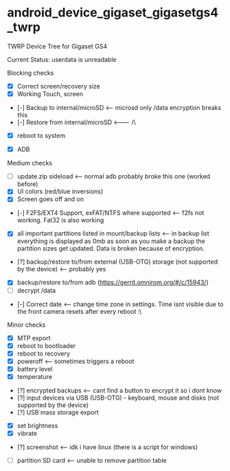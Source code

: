 # android_device_gigaset_gigasetgs4_twrp
TWRP Device Tree for Gigaset GS4

Current Status:
userdata is unreadable

Blocking checks
- [x] Correct screen/recovery size
- [x] Working Touch, screen
- [-] Backup to internal/microSD <-- microsd only /data encryption breaks this
- [-] Restore from internal/microSD <--- /\
- [x] reboot to system
- [x] ADB




Medium checks
- [ ] update.zip sideload <-- normal adb probably broke this one (worked before)
- [x] UI colors (red/blue inversions)
- [x] Screen goes off and on
- [-] F2FS/EXT4 Support, exFAT/NTFS where supported <-- f2fs not working. Fat32 is also working
- [x] all important partitions listed in mount/backup lists <-- in backup list everything is displayed as 0mb as soon as you make a backup the partition sizes get updated. Data is broken because of encryption.
- [?] backup/restore to/from external (USB-OTG) storage (not supported by the device) <-- probably yes
- [x] backup/restore to/from adb (https://gerrit.omnirom.org/#/c/15943/)
- [ ] decrypt /data
- [-] Correct date <-- change time zone in settings. Time isnt visible due to the front camera resets after every reboot :\



Minor checks
- [x] MTP export
- [x] reboot to bootloader
- [x] reboot to recovery
- [x] poweroff <-- sometimes triggers a reboot
- [x] battery level
- [x] temperature
- [?] encrypted backups <-- cant find a button to encrypt it so i dont know
- [?] input devices via USB (USB-OTG) - keyboard, mouse and disks (not supported by the device)
- [?] USB mass storage export
- [x] set brightness
- [x] vibrate
- [?] screenshot <-- idk i have linux (there is a script for windows)
- [ ] partition SD card <-- unable to remove partition table
